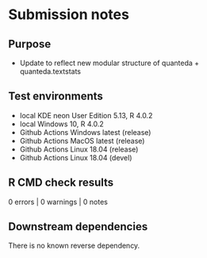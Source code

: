 # Submission notes

## Purpose

- Update to reflect new modular structure of quanteda + quanteda.textstats

## Test environments

* local KDE neon User Edition 5.13, R 4.0.2
* local Windows 10, R 4.0.2
* Github Actions Windows latest (release)
* Github Actions MacOS latest (release)
* Github Actions Linux 18.04 (release)
* Github Actions Linux 18.04 (devel)

## R CMD check results

0 errors | 0 warnings | 0 notes

## Downstream dependencies

There is no known reverse dependency.
